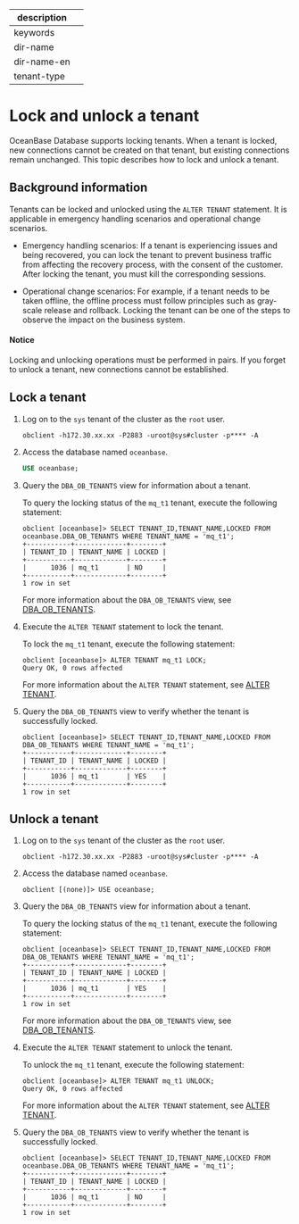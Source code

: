 |description||
|---|---|
|keywords||
|dir-name||
|dir-name-en||
|tenant-type||

# Lock and unlock a tenant

OceanBase Database supports locking tenants. When a tenant is locked, new connections cannot be created on that tenant, but existing connections remain unchanged. This topic describes how to lock and unlock a tenant.

## Background information

Tenants can be locked and unlocked using the `ALTER TENANT` statement. It is applicable in emergency handling scenarios and operational change scenarios.

* Emergency handling scenarios: If a tenant is experiencing issues and being recovered, you can lock the tenant to prevent business traffic from affecting the recovery process, with the consent of the customer. After locking the tenant, you must kill the corresponding sessions.

* Operational change scenarios: For example, if a tenant needs to be taken offline, the offline process must follow principles such as gray-scale release and rollback. Locking the tenant can be one of the steps to observe the impact on the business system.

<main id="notice" type='notice'>
    <h4>Notice</h4>
    <p>Locking and unlocking operations must be performed in pairs. If you forget to unlock a tenant, new connections cannot be established. </p>
</main>

## Lock a tenant

1. Log on to the `sys` tenant of the cluster as the `root` user.

   ```shell
   obclient -h172.30.xx.xx -P2883 -uroot@sys#cluster -p**** -A
   ```

2. Access the database named `oceanbase`.

   ```sql
   USE oceanbase;
   ```

3. Query the `DBA_OB_TENANTS` view for information about a tenant.

   To query the locking status of the `mq_t1` tenant, execute the following statement:

   ```shell
   obclient [oceanbase]> SELECT TENANT_ID,TENANT_NAME,LOCKED FROM oceanbase.DBA_OB_TENANTS WHERE TENANT_NAME = 'mq_t1';
   +-----------+-------------+--------+
   | TENANT_ID | TENANT_NAME | LOCKED |
   +-----------+-------------+--------+
   |      1036 | mq_t1       | NO     |
   +-----------+-------------+--------+
   1 row in set
   ```

   For more information about the `DBA_OB_TENANTS` view, see [DBA_OB_TENANTS](../../../700.reference/700.system-views/300.system-view-of-sys-tenant/200.dictionary-view-of-sys-tenant/23100.o-dba_ob_tenants-of-sys-tenant.md).

4. Execute the `ALTER TENANT` statement to lock the tenant.

   To lock the `mq_t1` tenant, execute the following statement:

   ```shell
   obclient [oceanbase]> ALTER TENANT mq_t1 LOCK;
   Query OK, 0 rows affected
   ```

   For more information about the `ALTER TENANT` statement, see [ALTER TENANT](../../../700.reference/500.sql-reference/100.sql-syntax/100.system-tenants/500.alter-tenant.md).

5. Query the `DBA_OB_TENANTS` view to verify whether the tenant is successfully locked.

   ```shell
   obclient [oceanbase]> SELECT TENANT_ID,TENANT_NAME,LOCKED FROM DBA_OB_TENANTS WHERE TENANT_NAME = 'mq_t1';
   +-----------+-------------+--------+
   | TENANT_ID | TENANT_NAME | LOCKED |
   +-----------+-------------+--------+
   |      1036 | mq_t1       | YES    |
   +-----------+-------------+--------+
   1 row in set
   ```

## Unlock a tenant

1. Log on to the `sys` tenant of the cluster as the `root` user.

   ```shell
   obclient -h172.30.xx.xx -P2883 -uroot@sys#cluster -p**** -A
   ```

2. Access the database named `oceanbase`.

   ```shell
   obclient [(none)]> USE oceanbase;
   ```

3. Query the `DBA_OB_TENANTS` view for information about a tenant.

   To query the locking status of the `mq_t1` tenant, execute the following statement:

   ```shell
   obclient [oceanbase]> SELECT TENANT_ID,TENANT_NAME,LOCKED FROM DBA_OB_TENANTS WHERE TENANT_NAME = 'mq_t1';
   +-----------+-------------+--------+
   | TENANT_ID | TENANT_NAME | LOCKED |
   +-----------+-------------+--------+
   |      1036 | mq_t1       | YES    |
   +-----------+-------------+--------+
   1 row in set
   ```

   For more information about the `DBA_OB_TENANTS` view, see [DBA_OB_TENANTS](../../../700.reference/700.system-views/300.system-view-of-sys-tenant/200.dictionary-view-of-sys-tenant/23100.o-dba_ob_tenants-of-sys-tenant.md).

4. Execute the `ALTER TENANT` statement to unlock the tenant.

   To unlock the `mq_t1` tenant, execute the following statement:

   ```shell
   obclient [oceanbase]> ALTER TENANT mq_t1 UNLOCK;
   Query OK, 0 rows affected
   ```

   For more information about the `ALTER TENANT` statement, see [ALTER TENANT](../../../700.reference/500.sql-reference/100.sql-syntax/100.system-tenants/500.alter-tenant.md).

5. Query the `DBA_OB_TENANTS` view to verify whether the tenant is successfully locked.

   ```shell
   obclient [oceanbase]> SELECT TENANT_ID,TENANT_NAME,LOCKED FROM oceanbase.DBA_OB_TENANTS WHERE TENANT_NAME = 'mq_t1';
   +-----------+-------------+--------+
   | TENANT_ID | TENANT_NAME | LOCKED |
   +-----------+-------------+--------+
   |      1036 | mq_t1       | NO     |
   +-----------+-------------+--------+
   1 row in set
   ```